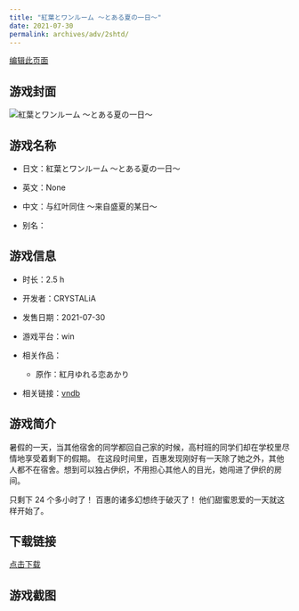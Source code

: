 ```yaml
---
title: "紅葉とワンルーム 〜とある夏の一日〜"
date: 2021-07-30
permalink: archives/adv/2shtd/
---
```

[编辑此页面](https://github.com/ACG-3/ADV3-source/blob/main/source/_posts/%E7%B4%85%E8%91%89%E3%81%A8%E3%83%AF%E3%83%B3%E3%83%AB%E3%83%BC%E3%83%A0%20%E3%80%9C%E3%81%A8%E3%81%82%E3%82%8B%E5%A4%8F%E3%81%AE%E4%B8%80%E6%97%A5%E3%80%9C.md)

## 游戏封面

![紅葉とワンルーム 〜とある夏の一日〜](https://pan.timero.xyz/d/onedrive/img_lib_001/%E7%B4%85%E8%91%89%E3%81%A8%E3%83%AF%E3%83%B3%E3%83%AB%E3%83%BC%E3%83%A0%20%E3%80%9C%E3%81%A8%E3%81%82%E3%82%8B%E5%A4%8F%E3%81%AE%E4%B8%80%E6%97%A5%E3%80%9C_cover.avif)


## 游戏名称

- 日文：紅葉とワンルーム 〜とある夏の一日〜
- 英文：None
- 中文：与红叶同住 ～来自盛夏的某日～

- 别名：


## 游戏信息

- 时长：2.5 h
- 开发者：CRYSTALiA
- 发售日期：2021-07-30
- 游戏平台：win
- 相关作品：
   - 原作：紅月ゆれる恋あかり

- 相关链接：[vndb](https://vndb.org/v31177)


## 游戏简介

暑假的一天，当其他宿舍的同学都回自己家的时候，高村班的同学们却在学校里尽情地享受着剩下的假期。
在这段时间里，百惠发现刚好有一天除了她之外，其他人都不在宿舍。想到可以独占伊织，不用担心其他人的目光，她闯进了伊织的房间。

只剩下 24 个多小时了！
百惠的诸多幻想终于破灭了！
他们甜蜜恩爱的一天就这样开始了。




## 下载链接

[点击下载](https://pan.timero.xyz/onedrive/adv_lib_001/%E7%B4%85%E8%91%89%E3%81%A8%E3%83%AF%E3%83%B3%E3%83%AB%E3%83%BC%E3%83%A0%20%E3%80%9C%E3%81%A8%E3%81%82%E3%82%8B%E5%A4%8F%E3%81%AE%E4%B8%80%E6%97%A5%E3%80%9C)


## 游戏截图


